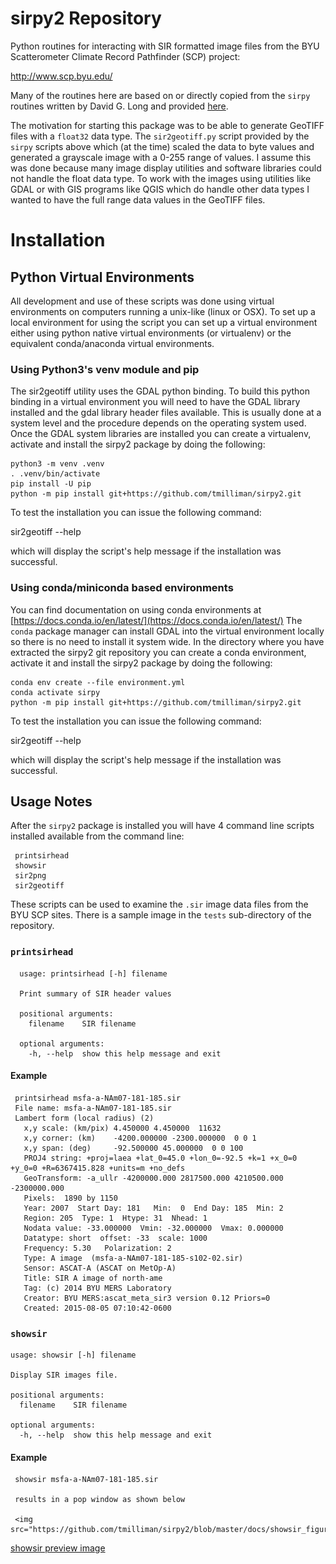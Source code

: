 # sirpy2 Repository

Python routines for interacting with SIR formatted image files
from the BYU Scatterometer Climate Record Pathfinder (SCP) project:

http://www.scp.byu.edu/

Many of the routines here are based on or directly copied from the `sirpy`
routines written by David G. Long and provided
[here](http://www.scp.byu.edu/software/sirpy/).

The motivation for starting this package was to be able to generate
GeoTIFF files with a `float32` data type.  The `sir2geotiff.py` script
provided by the `sirpy` scripts above which (at the time) scaled the
data to byte values and generated a grayscale image with a 0-255 range
of values.  I assume this was done because many image display
utilities and software libraries could not handle the float data type.
To work with the images using utilities like GDAL or with GIS programs
like QGIS which do handle other data types I wanted to have the full
range data values in the GeoTIFF files.

# Installation

## Python Virtual Environments

All development and use of these scripts was done using virtual
environments on computers running a unix-like (linux or OSX).  To set
up a local environment for using the script you can set up a virtual
environment either using python native virtual environments (or
virtualenv) or the equivalent conda/anaconda virtual environments.

### Using Python3's venv module and pip

The sir2geotiff utility uses the GDAL python binding.  To build this
python binding in a virtual environment you will need to have the GDAL
library installed and the gdal library header files available.  This
is usually done at a system level and the procedure depends on the
operating system used.  Once the GDAL system libraries are installed
you can create a virtualenv, activate and install the sirpy2 package
by doing the following:

    python3 -m venv .venv
    . .venv/bin/activate
    pip install -U pip
    python -m pip install git+https://github.com/tmilliman/sirpy2.git 

To test the installation you can issue the following command:

   sir2geotiff --help
   
which will display the script's help message if the installation was
successful.

### Using conda/miniconda based environments

You can find documentation on using conda environments at
[https://docs.conda.io/en/latest/](https://docs.conda.io/en/latest/)
The `conda` package manager can install GDAL into the virtual
environment locally so there is no need to install it system wide.  In
the directory where you have extracted the sirpy2 git repository you
can create a conda environment, activate it and install the sirpy2
package by doing the following:

    conda env create --file environment.yml
    conda activate sirpy
    python -m pip install git+https://github.com/tmilliman/sirpy2.git

To test the installation you can issue the following command:

   sir2geotiff --help

which will display the script's help message if the installation was
successful.

## Usage Notes

After the `sirpy2` package is installed you will have 4 command
line scripts installed available from the command line:

     printsirhead
     showsir
     sir2png
     sir2geotiff

These scripts can be used to examine the `.sir` image data files from
the BYU SCP sites.  There is a sample image in the `tests` sub-directory
of the repository.

### `printsirhead`

      usage: printsirhead [-h] filename

      Print summary of SIR header values

      positional arguments:
        filename    SIR filename

      optional arguments:
        -h, --help  show this help message and exit

#### Example

     printsirhead msfa-a-NAm07-181-185.sir
     File name: msfa-a-NAm07-181-185.sir
     Lambert form (local radius) (2)
       x,y scale: (km/pix) 4.450000 4.450000  11632
       x,y corner: (km)    -4200.000000 -2300.000000  0 0 1
       x,y span: (deg)     -92.500000 45.000000  0 0 100
       PROJ4 string: +proj=laea +lat_0=45.0 +lon_0=-92.5 +k=1 +x_0=0 +y_0=0 +R=6367415.828 +units=m +no_defs
       GeoTransform: -a_ullr -4200000.000 2817500.000 4210500.000 -2300000.000
       Pixels:  1890 by 1150
       Year: 2007  Start Day: 181   Min:  0  End Day: 185  Min: 2
       Region: 205  Type: 1  Htype: 31  Nhead: 1
       Nodata value: -33.000000  Vmin: -32.000000  Vmax: 0.000000
       Datatype: short  offset: -33  scale: 1000
       Frequency: 5.30   Polarization: 2
       Type: A image  (msfa-a-NAm07-181-185-s102-02.sir)
       Sensor: ASCAT-A (ASCAT on MetOp-A)
       Title: SIR A image of north-ame
       Tag: (c) 2014 BYU MERS Laboratory
       Creator: BYU MERS:ascat_meta_sir3 version 0.12 Priors=0
       Created: 2015-08-05 07:10:42-0600


### `showsir`

    usage: showsir [-h] filename

    Display SIR images file.

    positional arguments:
      filename    SIR filename

    optional arguments:
      -h, --help  show this help message and exit

#### Example

     showsir msfa-a-NAm07-181-185.sir

     results in a pop window as shown below

     <img src="https://github.com/tmilliman/sirpy2/blob/master/docs/showsir_figure.png">
     
[showsir preview image](https://github.com/tmilliman/sirpy2/blob/master/docs/showsir_figure.png)